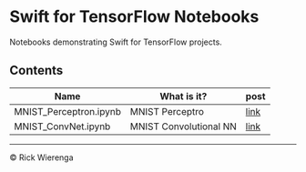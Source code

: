 # Swift for TensorFlow Notebooks

Notebooks demonstrating Swift for TensorFlow projects.

## Contents

Name | What is it? | post
---|---|---
MNIST\_Perceptron.ipynb | MNIST Perceptro | [link](https://rickwierenga.com/blog/s4tf/s4tf-mnist.html)
MNIST\_ConvNet.ipynb | MNIST Convolutional NN | [link](https://rickwierenga.com/blog/s4tf/s4tf-mnist.html)

---
&copy; Rick Wierenga
